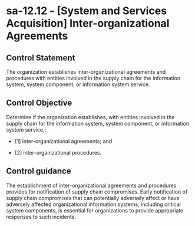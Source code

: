 # sa-12.12 - \[System and Services Acquisition\] Inter-organizational Agreements

## Control Statement

The organization establishes inter-organizational agreements and procedures with entities involved in the supply chain for the information system, system component, or information system service.

## Control Objective

Determine if the organization establishes, with entities involved in the supply chain for the information system, system component, or information system service,:

- \[1\] inter-organizational agreements; and

- \[2\] inter-organizational procedures.

## Control guidance

The establishment of inter-organizational agreements and procedures provides for notification of supply chain compromises. Early notification of supply chain compromises that can potentially adversely affect or have adversely affected organizational information systems, including critical system components, is essential for organizations to provide appropriate responses to such incidents.
